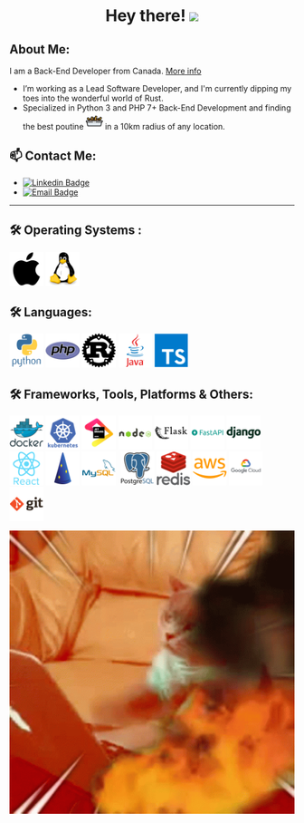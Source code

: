 # <h1 align="center">Hey there! <img src="https://media.giphy.com/media/hvRJCLFzcasrR4ia7z/giphy.gif" width="40"></h1>


## About Me:

I am a Back-End Developer from Canada. [More info](https://costcofanboy.github.io/CostcoFanboy/)

- I’m working as a Lead Software Developer, and I'm currently dipping my toes into the wonderful world of Rust.
- Specialized in Python 3 and PHP 7+ Back-End Development and finding the best poutine <img src="public/poutine.png" width="30"> in a 10km radius of any location.


## 📫 Contact Me:
  - [![Linkedin Badge](https://img.shields.io/badge/MihaiDamaschin-0077B5?style=for-the-badge&logo=linkedin&logoColor=white)](https://www.linkedin.com/in/mihaidamaschin)  
  - [![Email Badge](https://img.shields.io/badge/mihaidamaschinwebdev@gmail.com-D14836?style=for-the-badge&logo=gmail&logoColor=white)](mailto:mihaidamaschinwebdev@gmail.com)

---

## 🛠 Operating Systems :
<p>
<img src="https://github.com/devicons/devicon/blob/master/icons/apple/apple-original.svg" title="MacOS" alt="MacOS" width="60" height="60"/>
<img src="https://github.com/devicons/devicon/blob/master/icons/linux/linux-original.svg" title="Linux" alt="Linux" width="60" height="60"/>
</p>

## 🛠 Languages:
<p>
<img src="https://github.com/devicons/devicon/blob/master/icons/python/python-original-wordmark.svg" title="Python" alt="Python" width="60" height="60"/>
<img src="https://github.com/devicons/devicon/blob/master/icons/php/php-original.svg" title="PHP" alt="PHP" width="60" height="60"/>
<img src="https://github.com/devicons/devicon/blob/master/icons/rust/rust-plain.svg" title="Rust" alt="Rust" width="60" height="60"/>
<img src="https://github.com/devicons/devicon/blob/master/icons/java/java-original-wordmark.svg" title="Java" alt="Python" width="60" height="60"/>
<img src="https://github.com/devicons/devicon/blob/master/icons/typescript/typescript-original.svg" title="Typescript" alt="Typescript" width="60" height="60"/>
</p>

## 🛠 Frameworks, Tools, Platforms & Others:
<p>
<img src="https://github.com/devicons/devicon/blob/master/icons/docker/docker-original-wordmark.svg" title="Docker" alt="Docker" width="60" height="60"/>
<img src="https://github.com/devicons/devicon/blob/master/icons/kubernetes/kubernetes-plain-wordmark.svg" title="Kubernetes" alt="Kubernetes" width="60" height="60"/>
<img src="https://github.com/devicons/devicon/blob/master/icons/jetbrains/jetbrains-original.svg" title="Jetbrains" alt="Jetbrains" width="60" height="60"/>
<img src="https://github.com/devicons/devicon/blob/master/icons/nodejs/nodejs-original-wordmark.svg" title="NodeJS" alt="NodeJS" width="60" height="60"/>
<img src="https://github.com/devicons/devicon/blob/master/icons/flask/flask-original-wordmark.svg" title="Flask" alt="Flask" width="60" height="60"/>
<img src="https://github.com/devicons/devicon/blob/master/icons/fastapi/fastapi-original-wordmark.svg" title="FastAPI" alt="FastAPI" width="60" height="60"/>
<img src="https://github.com/devicons/devicon/blob/master/icons/django/django-plain-wordmark.svg" title="Django" alt="Django" width="60" height="60"/>
<img src="https://github.com/devicons/devicon/blob/master/icons/react/react-original-wordmark.svg" title="React" alt="React" width="60" height="60"/>
<img src="https://github.com/devicons/devicon/blob/master/icons/dropwizard/dropwizard-original.svg" title="Drop Wizard" alt="Drop Wizard" width="60" height="60"/>
<img src="https://github.com/devicons/devicon/blob/master/icons/mysql/mysql-original-wordmark.svg" title="MySQL"  alt="MySQL" width="60" height="60"/>&nbsp;
<img src="https://github.com/devicons/devicon/blob/master/icons/postgresql/postgresql-original-wordmark.svg" title="Postgresql"  alt="MySQL" width="60" height="60"/>
<img src="https://github.com/devicons/devicon/blob/master/icons/redis/redis-original-wordmark.svg" title="Redis" alt="Redis" width="60" height="60"/>
<img src="https://github.com/devicons/devicon/blob/master/icons/amazonwebservices/amazonwebservices-plain-wordmark.svg" title="AWS" alt="AWS" width="60" height="60"/>
<img src="https://github.com/devicons/devicon/blob/master/icons/googlecloud/googlecloud-original-wordmark.svg" title="GCP" alt="GCP" width="60" height="60"/>
<img src="https://github.com/devicons/devicon/blob/master/icons/git/git-original-wordmark.svg" title="Git" width="60" height="60" alt="Git"/>
</p>

<p align="center"><img src="public/cat-typing-cat-typing-fire.gif" width="600" height="500"  /></p>
